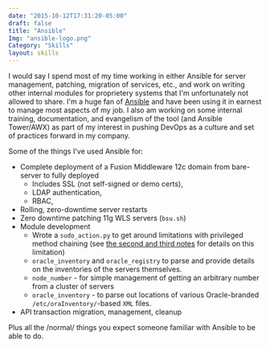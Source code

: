 ```yaml
---
date: "2015-10-12T17:31:20-05:00"
draft: false
title: "Ansible"
Img: "ansible-logo.png"
Category: "Skills"
layout: skills
---
```


I would say I spend most of my time working in either Ansible for server
management, patching, migration of services, etc., and work on writing other
internal modules for proprietery systems that I'm unfortunately not allowed to
share.  I'm a huge fan of [Ansible](http://ansible.com) and have been using it
in earnest to manage most aspects of my job.  I also am working on some internal
training, documentation, and evangelism of the tool (and Ansible Tower/AWX) as
part of my interest in pushing DevOps as a culture and set of practices forward
in my company.

Some of the things I've used Ansible for:

* Complete deployment of a Fusion Middleware 12c domain from bare-server to fully deployed
  * Includes SSL (not self-signed or demo certs),
  * LDAP authentication,
  * RBAC,
* Rolling, zero-downtime server restarts
* Zero downtime patching 11g WLS servers (`bsu.sh`)
* Module development
  * Wrote a `sudo_action.py` to get around limitations with privileged method chaining (see
    [the second and third notes](http://docs.ansible.com/ansible/become.html#sudo-and-su-still-work) for details
    on this limitation)
  * `oracle_inventory` and `oracle_registry` to parse and provide details on the inventories of the servers
    themselves.
  * `node_number` - for simple management of getting an arbitrary number from a cluster of servers
  * `oracle_inventory` - to parse out locations of various Oracle-branded `/etc/oraInventory/`-based `XML` files.
* API transaction migration, management, cleanup

Plus all the /normal/ things you expect someone familiar with Ansible to be able to do.
